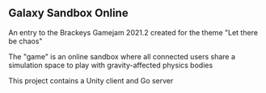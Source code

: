 ## Galaxy Sandbox Online

An entry to the Brackeys Gamejam 2021.2 created for the theme "Let there be chaos"

The "game" is an online sandbox where all connected users share a simulation space to play with gravity-affected physics bodies

This project contains a Unity client and Go server